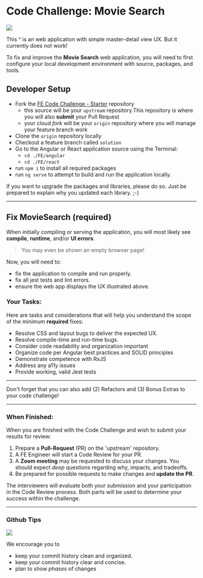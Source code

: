 # Code Challenge: Movie Search

[![](https://github.com/ThomasBurleson/movie-search-rsm-react/assets/210413/4970a267-7c97-4bd0-abbb-69dcada13ba4)](https://github.com/ThomasBurleson/movie-search-rsm-react/assets/210413/4970a267-7c97-4bd0-abbb-69dcada13ba4)

This ^ is an web application with simple master-detail view UX. But it currently does not work!

To fix and improve the **Movie Search** web application, you will need to first configure your local development environment with source, packages, and tools.

## Developer Setup

- Fork the [FE Code Challenge - Starter](https://github.dev/degreed/fe-coding-challenge) repository
  - this source will be your `upstream` repository.This repository is where you will also **submit** your Pull Request
  - your cloud _fork_ will be your `origin` repository where you will manage your feature branch work
- Clone the `origin` repository locally
- Checkout a feature branch called `solution`
- Go to the Angular or React application source using the Terminal:
  - `cd ./FE/angular`
  - `cd ./FE/react`
- run `npm i` to install all required packages
- run `ng serve` to attempt to build and run the application locally.

If you want to upgrade the packages and libraries, please do so. Just be prepared to explain why you updated each library. ;-)

---

## Fix MovieSearch (required)

When initially compiling or serving the application, you will most likely see **compile**, **runtime**, and/or **UI errors**.

> You may even be shown an empty browser page!

Now, you will need to:

- fix the application to compile and run properly.
- fix all jest tests and lint errors.
- ensure the web app displays the UX illustrated above.

### Your Tasks:

Here are tasks and considerations that will help you understand the scope of the minimum **required** fixes:

- Resolve CSS and layout bugs to deliver the expected UX.
- Resolve compile-time and run-time bugs.
- Consider code readability and organization important
- Organize code per Angular best practices and SOLID principles
- Demonstrate competence with RxJS
- Address any a11y issues
- Provide working, valid Jest tests

---

Don't forget that you can also add (2) Refactors and (3) Bonus Extras to your code challenge!

---

### When Finished:

When you are finished with the Code Challenge and wish to submit your results for review:

1. Prepare a **Pull-Request** (PR) on the 'upstream' repository.
2. A FE Engineer will start a Code Review for your PR.
3. A **Zoom meeting** may be requested to discuss your changes. You should expect _deep_ questions regarding why, impacts, and tradeoffs.
4. Be prepared for possible requests to make changes and **update the PR**.

The interviewers will evaluate both your submission and your participation in the Code Review process. Both parts will be used to determine your success within the challenge.

---

### Github Tips

![](https://github.com/ThomasBurleson/movie-search-rsm-react/assets/210413/acdfb9d3-796d-4cf5-b0b3-14dcbb50440d)

We encourage you to

- keep your commit history clean and organized.
- keep your commit history clear and concise.
- plan to show _phases_ of changes
